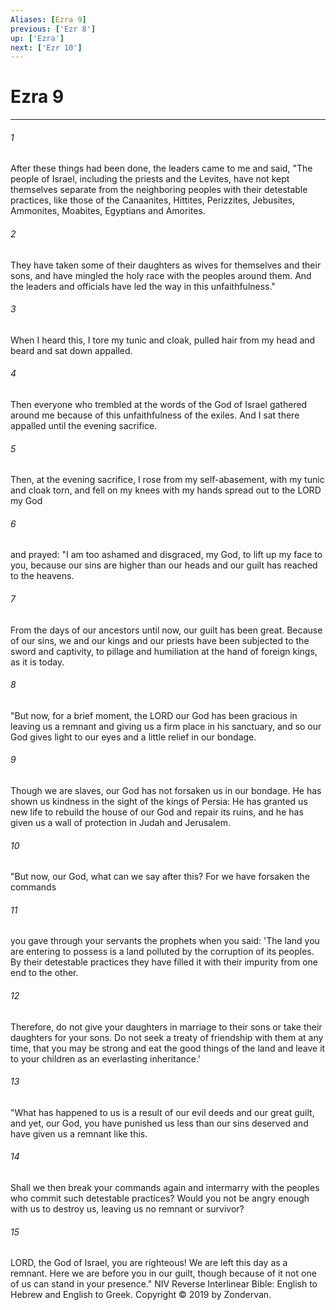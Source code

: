 ```yaml
---
Aliases: [Ezra 9]
previous: ['Ezr 8']
up: ['Ezra']
next: ['Ezr 10']
---
```

# Ezra 9

***


###### 1 
After these things had been done, the leaders came to me and said, "The people of Israel, including the priests and the Levites, have not kept themselves separate from the neighboring peoples with their detestable practices, like those of the Canaanites, Hittites, Perizzites, Jebusites, Ammonites, Moabites, Egyptians and Amorites. 

###### 2 
They have taken some of their daughters as wives for themselves and their sons, and have mingled the holy race with the peoples around them. And the leaders and officials have led the way in this unfaithfulness." 

###### 3 
When I heard this, I tore my tunic and cloak, pulled hair from my head and beard and sat down appalled. 

###### 4 
Then everyone who trembled at the words of the God of Israel gathered around me because of this unfaithfulness of the exiles. And I sat there appalled until the evening sacrifice. 

###### 5 
Then, at the evening sacrifice, I rose from my self-abasement, with my tunic and cloak torn, and fell on my knees with my hands spread out to the LORD my God 

###### 6 
and prayed: "I am too ashamed and disgraced, my God, to lift up my face to you, because our sins are higher than our heads and our guilt has reached to the heavens. 

###### 7 
From the days of our ancestors until now, our guilt has been great. Because of our sins, we and our kings and our priests have been subjected to the sword and captivity, to pillage and humiliation at the hand of foreign kings, as it is today. 

###### 8 
"But now, for a brief moment, the LORD our God has been gracious in leaving us a remnant and giving us a firm place in his sanctuary, and so our God gives light to our eyes and a little relief in our bondage. 

###### 9 
Though we are slaves, our God has not forsaken us in our bondage. He has shown us kindness in the sight of the kings of Persia: He has granted us new life to rebuild the house of our God and repair its ruins, and he has given us a wall of protection in Judah and Jerusalem. 

###### 10 
"But now, our God, what can we say after this? For we have forsaken the commands 

###### 11 
you gave through your servants the prophets when you said: 'The land you are entering to possess is a land polluted by the corruption of its peoples. By their detestable practices they have filled it with their impurity from one end to the other. 

###### 12 
Therefore, do not give your daughters in marriage to their sons or take their daughters for your sons. Do not seek a treaty of friendship with them at any time, that you may be strong and eat the good things of the land and leave it to your children as an everlasting inheritance.' 

###### 13 
"What has happened to us is a result of our evil deeds and our great guilt, and yet, our God, you have punished us less than our sins deserved and have given us a remnant like this. 

###### 14 
Shall we then break your commands again and intermarry with the peoples who commit such detestable practices? Would you not be angry enough with us to destroy us, leaving us no remnant or survivor? 

###### 15 
LORD, the God of Israel, you are righteous! We are left this day as a remnant. Here we are before you in our guilt, though because of it not one of us can stand in your presence." NIV Reverse Interlinear Bible: English to Hebrew and English to Greek. Copyright © 2019 by Zondervan.
